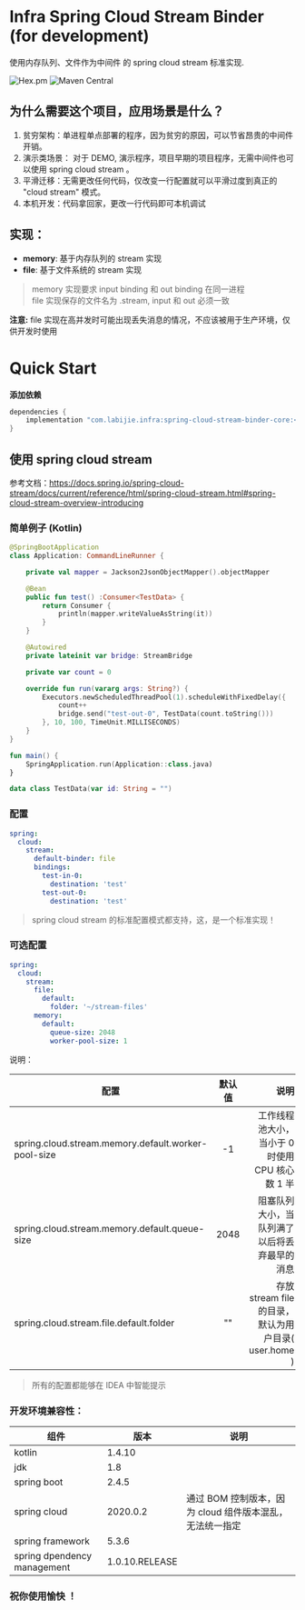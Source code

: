 # Infra Spring Cloud Stream Binder (for development)

使用内存队列、文件作为中间件 的 spring cloud stream 标准实现.

![Hex.pm](https://img.shields.io/hexpm/l/plug.svg)
![Maven Central](https://img.shields.io/maven-central/v/com.labijie.infra/spring-cloud-stream-binder-core.svg?color=orange)


## 为什么需要这个项目，应用场景是什么？

1. 贫穷架构：单进程单点部署的程序，因为贫穷的原因，可以节省昂贵的中间件开销。
2. 演示类场景： 对于 DEMO, 演示程序，项目早期的项目程序，无需中间件也可以使用 spring cloud stream 。
3. 平滑迁移：无需更改任何代码，仅改变一行配置就可以平滑过度到真正的 "cloud stream" 模式。
4. 本机开发：代码拿回家，更改一行代码即可本机调试

## 实现：

- **memory**: 基于内存队列的 stream 实现
- **file**: 基于文件系统的 stream 实现

> memory 实现要求 input binding 和 out binding 在同一进程   
> file 实现保存的文件名为 <destination>.stream, input 和 out 必须一致   
   
**注意:** file 实现在高并发时可能出现丢失消息的情况，不应该被用于生产环境，仅供开发时使用

# Quick Start

**添加依赖**

```groovy
dependencies {
    implementation "com.labijie.infra:spring-cloud-stream-binder-core:<version>"
}
```


## 使用 spring cloud stream

参考文档：https://docs.spring.io/spring-cloud-stream/docs/current/reference/html/spring-cloud-stream.html#spring-cloud-stream-overview-introducing

### 简单例子 (Kotlin)

```kotlin
@SpringBootApplication
class Application: CommandLineRunner {

    private val mapper = Jackson2JsonObjectMapper().objectMapper

    @Bean
    public fun test() :Consumer<TestData> {
        return Consumer {
            println(mapper.writeValueAsString(it))
        }
    }

    @Autowired
    private lateinit var bridge: StreamBridge

    private var count = 0

    override fun run(vararg args: String?) {
        Executors.newScheduledThreadPool(1).scheduleWithFixedDelay({
            count++
            bridge.send("test-out-0", TestData(count.toString()))
        }, 10, 100, TimeUnit.MILLISECONDS)
    }
}

fun main() {
    SpringApplication.run(Application::class.java)
}

data class TestData(var id: String = "")

```

### 配置

```yaml
spring:
  cloud:
    stream:
      default-binder: file
      bindings:
        test-in-0:
          destination: 'test'
        test-out-0:
          destination: 'test'
```

> spring cloud stream 的标准配置模式都支持，这，是一个标准实现！
       

### 可选配置

```yaml
spring:
  cloud:
    stream:
      file:
        default:
          folder: '~/stream-files'
      memory:
        default:
          queue-size: 2048
          worker-pool-size: 1
```

说明：

|配置         | 默认值           |                                      说明 |
| ------------- |:-------------:|----------------------------------------:|
|spring.cloud.stream.memory.default.worker-pool-size| -1 |           工作线程池大小，当小于 0 时使用 CPU 核心数 1 半 | 
|spring.cloud.stream.memory.default.queue-size| 2048 |                  阻塞队列大小，当队列满了以后将丢弃最早的消息 | 
|spring.cloud.stream.file.default.folder| "" | 存放 stream file 的目录，默认为用户目录( user.home ) | 

> 所有的配置都能够在 IDEA 中智能提示

### 开发环境兼容性：
 
 |组件|版本|说明|
 |--------|--------|--------|
 |   kotlin    |      1.4.10    |           |
 |   jdk    |      1.8   |           |
 |   spring boot    |      2.4.5    |           |
 |  spring cloud    |      2020.0.2    |   通过 BOM 控制版本，因为 cloud 组件版本混乱，无法统一指定  |
 |   spring framework    |      5.3.6   |           |
 |   spring dpendency management    |      1.0.10.RELEASE    |         

### 祝你使用愉快 ！
